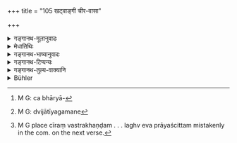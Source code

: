 +++
title = "105 खट्वाङ्गी चीर-वासा"

+++

<details><summary>गङ्गानथ-मूलानुवादः</summary>

Or, carrying a bedstead, clothed in rags, with beard grown, he shall perform, in the solitary forest, the ‘Prājāpatya’ penance, for one year, with concentrated mind.—(105)
</details>

<details><summary>मेधातिथिः</summary>

अबुद्धिपूर्वकं स्वभार्याभ्रान्त्या[^१५१] गमन इदं प्रायश्चित्तम् । विजातीयगमने[^१५२] बुद्धिपूर्वकम् अपि । **चीरं** वस्त्रखण्डम् । **श्मश्रुलो** रूढश्मश्रुः । समानजातीयाया अपि व्यभिचारिण्या गमने लघ्व् एव प्रायश्चित्तम्[^१५३] ॥ ११.१०५ ॥


[^१५३]:
     M G place cīraṃ vastrakhaṇḍam . . . laghv eva prāyaścittam mistakenly in the com. on the next verse.


[^१५२]:
     M G: dvijātīyagamane


[^१५१]:
     M G: ca bhāryā-
</details>

<details><summary>गङ्गानथ-भाष्यानुवादः</summary>

This expiation refers to a case where the crime has been committed unintentionally, under the misapprehension that the woman was the man’s own wife;—or when the crime is intentional, and the woman belongs to a different caste.

‘*Rags*,’ ‘*cīra*,’—pieces of doth.

‘*With beard grown*’—letting his beard grow.

Even in a case where the woman is of the same caste, if she is an unchaste woman, the expiation shall be a light one.—(105)
</details>

<details><summary>गङ्गानथ-टिप्पन्यः</summary>

This verse is quoted in *Madanapārijāta* (p. 840);—and in
*Prāyaścittaviveka* (p. 140), which says that this refers to
unintentional intercourse with the *guru-patnī* who is unchaste.
</details>

<details><summary>गङ्गानथ-तुल्य-वाक्यानि</summary>

**(verses 11.103-107)  
**

See Comparative notes for [Verse
11.103].
</details>

<details><summary>Bühler</summary>

106	Or, carrying the foot of a bedstead, dressed in (garments of) bark and allowing his beard to grow, he may, with a concentrated mind, perform during a whole year the Krikkhra (or hard, penance), revealed by Pragapati, in a lonely forest;
</details>
